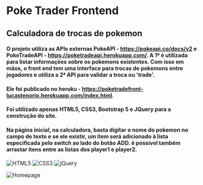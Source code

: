 # Poke Trader Frontend

## Calculadora de trocas de pokemon

#### O projeto utiliza as APIs externas PokeAPI - https://pokeapi.co/docs/v2 e PokeTradeAPI - https://poketradeapi.herokuapp.com/. A 1ª é utilizada para listar informações sobre os pokemons existentes. Com isso em mãos, o front end tem uma interface para trocas de pokemons entre jogadores e utiliza a 2ª API para validar a troca ou 'trade'.
#### Ele foi publicado no heroku - https://poketradefront-lucastenorio.herokuapp.com/index.html. 
#### Foi utilizado apenas HTML5, CSS3, Bootstrap 5 e JQuery para a construção do site.
#### Na página inicial, na calculadora, basta digitar o nome do pokemon no campo de texto e se ele existir, um item será adicionado à lista especificada pelo switch ao lado do botão ADD. é possível também arrastar itens entre as listas dos player1 e player2.


![HTML5](https://img.shields.io/badge/html5-%23E34F26.svg?style=for-the-badge&logo=html5&logoColor=white) ![CSS3](https://img.shields.io/badge/css3-%231572B6.svg?style=for-the-badge&logo=css3&logoColor=white) ![jQuery](https://img.shields.io/badge/jquery-%230769AD.svg?style=for-the-badge&logo=jquery&logoColor=white)


![Homepage](https://images2.imgbox.com/54/f1/4VIJHmjF_o.png)

